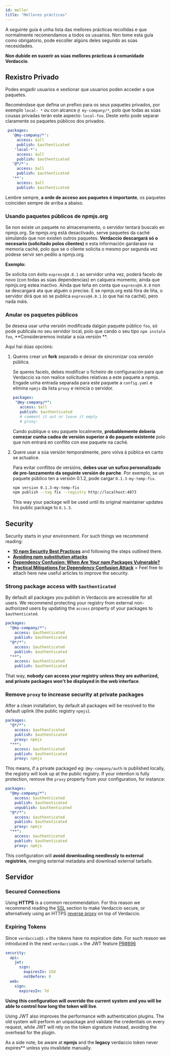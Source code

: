 ```yaml
---
id: mellor
title: "Mellores prácticas"
---
```


A seguinte guía é unha lista das mellores prácticas recollidas e que normalmente recomendamos a todos os usuarios. Non tome esta guía como obrigatorio, pode escoller algúns deles segundo as súas necesidades.

**Non dubide en suxerir as súas mellores prácticas á comunidade Verdaccio**.

## Rexistro Privado

Podes engadir usuarios e xestionar que usuarios poden acceder a que paquetes.

Recoméndase que defina un prefixo para os seus paquetes privados, por exemplo `local- *` ou con alcance `@ my-company/*`, polo que todas as súas cousas privadas terán este aspecto: `local-foo`. Deste xeito pode separar claramente os paquetes públicos dos privados.

```yaml
 packages:
   '@my-company/*':
     access: $all
     publish: $authenticated
    'local-*':
     access: $all
     publish: $authenticated
   '@*/*':
     access: $all
     publish: $authenticated
   '**':
     access: $all
     publish: $authenticated
```

Lembre sempre, **a orde de acceso aos paquetes é importante**, os paquetes coinciden sempre de arriba a abaixo.

### Usando paquetes públicos de npmjs.org

Se non existe un paquete no almacenamento, o servidor tentará buscalo en npmjs.org. Se npmjs.org está desactivado, serve paquetes da caché simulando que non existen outros paquetes. **Verdaccio descargará só o necesario (solicitado polos clientes)** e esta información gardarase na memoria caché, polo que se o cliente solicita o mesmo por segunda vez pódese servir sen pedilo a npmjs.org.

**Exemplo:**

Se solicita con éxito `express@4.0.1` ao servidor unha vez, poderá facelo de novo (con todas as súas dependencias) en calquera momento, aínda que npmjs.org estea inactivo. Aínda que teña en conta que `express@4.0.0` non se descargará ata que alguén o precise. E se npmjs.org está fóra de liña, o servidor dirá que só se publica `express@4.0.1` (o que hai na caché), pero nada máis.

### Anular os paquetes públicos

Se desexa usar unha versión modificada dalgún paquete público `foo`, só pode publicala no seu servidor local, polo que cando o seu tipo `npm instale foo`, **Consideraremos instalar a súa versión **.

Aquí hai dúas opcións:

1. Queres crear un **fork** separado e deixar de sincronizar coa versión pública.
    
    Se queres facelo, debes modificar o ficheiro de configuración para que Verdaccio xa non realice solicitudes relativas a este paquete a npmjs. Engade unha entrada separada para este paquete a `config.yaml` e elimina `npmjs` da lista `proxy` e reinicia o servidor.
    
    ```yaml
    packages:
     "@my-company/*":
       access: $all
       publish: $authenticated
       # comment it out or leave it empty
       # proxy:
    ```
    
    Cando publique o seu paquete localmente, **probablemente debería comezar cunha cadea de versión superior á do paquete existente** polo que non entrará en conflito con ese paquete na caché.

2. Quere usar a súa versión temporalmente, pero volva á pública en canto se actualice.
    
    Para evitar conflitos de versións, **debes usar un sufixo personalizado de pre-lanzamento da seguinte versión de parche**. Por exemplo, se un paquete público ten a versión 0.1.2, pode cargar `0.1.3-my-temp-fix`.
    
    ```bash
    npm version 0.1.3-my-temp-fix
    npm publish --tag fix --registry http://localhost:4873
    ```
    
    This way your package will be used until its original maintainer updates his public package to `0.1.3`.

## Security

Security starts in your environment. For such things we recommend reading:

- **[10 npm Security Best Practices](https://snyk.io/blog/ten-npm-security-best-practices/)** and following the steps outlined there.
- **[Avoiding npm substitution attacks](https://github.blog/2021-02-12-avoiding-npm-substitution-attacks/)**
- **[Dependency Confusion: When Are Your npm Packages Vulnerable?](https://blog.includesecurity.com/2021/02/dependency-confusion-when-are-your-npm-packages-vulnerable/)**
- **[Practical Mitigations For Dependency Confusion Attack](https://www.kernelcrypt.com/posts/depedency-confusion-explained/)** > Feel free to attach here new useful articles to improve the security.

### Strong package access with `$authenticated`

By default all packages you publish in Verdaccio are accessible for all users. We recommend protecting your registry from external non-authorized users by updating the `access` property of your packages to `$authenticated`.

```yaml
packages:
  "@my-company/*":
    access: $authenticated
    publish: $authenticated
  "@*/*":
    access: $authenticated
    publish: $authenticated
  "**":
    access: $authenticated
    publish: $authenticated
```

That way, **nobody can access your registry unless they are authorized, and private packages won't be displayed in the web interface**.

### Remove `proxy` to increase security at private packages

After a clean installation, by default all packages will be resolved to the default uplink (the public registry `npmjs`).

```yaml
packages:
  "@*/*":
    access: $authenticated
    publish: $authenticated
    proxy: npmjs
  "**":
    access: $authenticated
    publish: $authenticated
    proxy: npmjs
```

This means, if a private packaged eg: `@my-company/auth` is published locally, the registry will look up at the public registry. If your intention is fully protection, remove the `proxy` property from your configuration, for instance:

```yaml
packages:
  "@my-company/*":
    access: $authenticated
    publish: $authenticated
    unpublish: $authenticated
  "@*/*":
    access: $authenticated
    publish: $authenticated
    proxy: npmjs
  "**":
    access: $authenticated
    publish: $authenticated
    proxy: npmjs
```

This configuration will **avoid downloading needlessly to external registries**, merging external metadata and download external tarballs.

## Servidor

### Secured Connections

Using **HTTPS** is a common recommendation. For this reason we recommend reading the [SSL](ssl.md) section to make Verdaccio secure, or alternatively using an HTTPS [reverse proxy](reverse-proxy.md) on top of Verdaccio.

### Expiring Tokens

Since `verdaccio@3.x` the tokens have no expiration date. For such reason we introduced in the next `verdaccio@4.x` the JWT feature [PR#896](https://github.com/verdaccio/verdaccio/pull/896)

```yaml
security:
  api:
    jwt:
      sign:
        expiresIn: 15d
        notBefore: 0
  web:
    sign:
      expiresIn: 7d
```

**Using this configuration will override the current system and you will be able to control how long the token will live**.

Using JWT also improves the performance with authentication plugins. The old system will perform an unpackage and validate the credentials on every request, while JWT will rely on the token signature instead, avoiding the overhead for the plugin.

As a side note, be aware at **npmjs** and the **legacy** verdaccio token never expires** unless you invalidate manually.